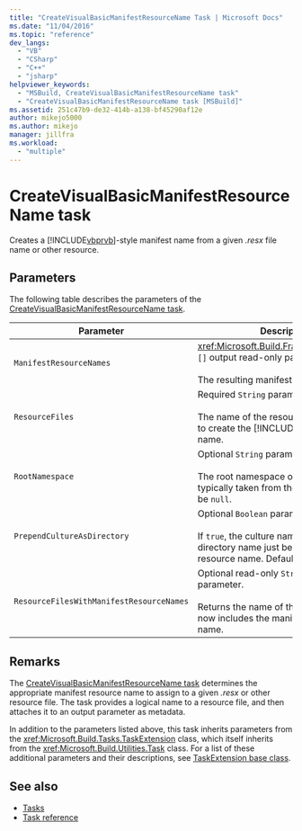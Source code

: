 ```yaml
---
title: "CreateVisualBasicManifestResourceName Task | Microsoft Docs"
ms.date: "11/04/2016"
ms.topic: "reference"
dev_langs:
  - "VB"
  - "CSharp"
  - "C++"
  - "jsharp"
helpviewer_keywords:
  - "MSBuild, CreateVisualBasicManifestResourceName task"
  - "CreateVisualBasicManifestResourceName task [MSBuild]"
ms.assetid: 251c47b9-de32-414b-a138-bf45290af12e
author: mikejo5000
ms.author: mikejo
manager: jillfra
ms.workload:
  - "multiple"
---
```

# CreateVisualBasicManifestResourceName task
Creates a [!INCLUDE[vbprvb](../code-quality/includes/vbprvb_md.md)]-style manifest name from a given *.resx* file name or other resource.

## Parameters
 The following table describes the parameters of the [CreateVisualBasicManifestResourceName task](../msbuild/createvisualbasicmanifestresourcename-task.md).

| Parameter | Description |
| - | - |
| `ManifestResourceNames` | <xref:Microsoft.Build.Framework.ITaskItem> `[]` output read-only parameter.<br /><br /> The resulting manifest names. |
| `ResourceFiles` | Required `String` parameter.<br /><br /> The name of the resource file from which to create the [!INCLUDE[vbprvb](../code-quality/includes/vbprvb_md.md)] manifest name. |
| `RootNamespace` | Optional `String` parameter.<br /><br /> The root namespace of the resource file, typically taken from the project file. May be `null`. |
| `PrependCultureAsDirectory` | Optional `Boolean` parameter.<br /><br /> If `true`, the culture name is added as a directory name just before the manifest resource name. Default value is `true`. |
| `ResourceFilesWithManifestResourceNames` | Optional read-only `String` output parameter.<br /><br /> Returns the name of the resource file that now includes the manifest resource name. |

## Remarks
 The [CreateVisualBasicManifestResourceName task](../msbuild/createvisualbasicmanifestresourcename-task.md) determines the appropriate manifest resource name to assign to a given *.resx* or other resource file. The task provides a logical name to a resource file, and then attaches it to an output parameter as metadata.

 In addition to the parameters listed above, this task inherits parameters from the <xref:Microsoft.Build.Tasks.TaskExtension> class, which itself inherits from the <xref:Microsoft.Build.Utilities.Task> class. For a list of these additional parameters and their descriptions, see [TaskExtension base class](../msbuild/taskextension-base-class.md).

## See also
- [Tasks](../msbuild/msbuild-tasks.md)
- [Task reference](../msbuild/msbuild-task-reference.md)